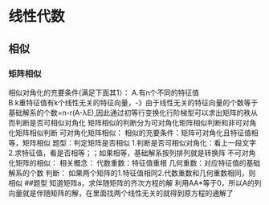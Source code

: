 # 线性代数
## 相似
### 矩阵相似
  相似对角化的充要条件(满足下面其1）：
    A.有n个不同的特征值   
    B.k重特征值有k个线性无关的特征向量，-》由于线性无关的特征向量的个数等于基础解系的个数=n-r(A-λE),因此通过初等行变换化行阶梯型可以求出矩阵的秩从而判断是否可相似对角化
  矩阵相似的判断分为可对角化矩阵相似判断和非可对角化矩阵相似判断
  可对角化矩阵相似：
    相似的充要条件：矩阵可对角化且特征值相等，矩阵相似
      题型：判定矩阵是否相似
        1.判断是否可相似对角化：看上一段文字
        2.求特征值，看是否相等；；如果相等，基础解系按列排列就是转换阵
  不可对角化矩阵的相似：
    相关概念：
      代数重数：特征值重根
      几何重数：对应特征值的基础解系的个数
    判断：
      如果两个矩阵的1.特征值相同2.代数重数和几何重数相同，则相似
##题型
知道矩阵a，求伴随矩阵的齐次方程的解
利用AA*等于0，所以A的列向量就是伴随矩阵的解，在里面找两个线性无关的就得到原方程的通解了
